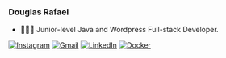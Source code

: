 ### Douglas Rafael

- 👩🏻‍💻 Junior-level Java and Wordpress Full-stack Developer.

<div> 
 
  <a href="https://www.instagram.com/douglasrmsantos">![Instagram](https://img.shields.io/badge/Instagram-%23E4405F.svg?style=for-the-badge&logo=Instagram&logoColor=white)</a>
  <a href = "mailto:douglas.santos.java@gmail.com">![Gmail](https://img.shields.io/badge/Gmail-D14836?style=for-the-badge&logo=gmail&logoColor=white)</a>
  <a href="https://www.linkedin.com/in/douglas-rafael/">![LinkedIn](https://img.shields.io/badge/linkedin-%230077B5.svg?style=for-the-badge&logo=linkedin&logoColor=white)</a> 
  <a href="https://hub.docker.com/u/douglasrmsantos">![Docker](https://img.shields.io/badge/Docker-2CA5E0?style=for-the-badge&logo=docker&logoColor=white)</a>

</div>
